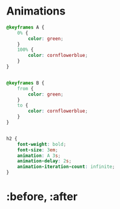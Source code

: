 # Animations

```css
@keyframes A {
	0% {
		color: green;
	}
	100% {
		color: cornflowerblue;
	}
}


@keyframes B {
	from {
		color: green;
	}
	to {
		color: cornflowerblue;
	}
}


h2 {
	font-weight: bold;
	font-size: 3em;
	animation: A 3s;
	animation-delay: 2s;
	animation-iteration-count: infinite;
}

```

# :before, :after

```css

```
